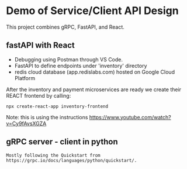 # Demo of Service/Client API Design
This project combines gRPC, FastAPI, and React.

## fastAPI with React
- Debugging using Postman through VS Code.
- FastAPI to define endpoints under 'inventory' directory
- redis cloud database (app.redislabs.com) hosted on Google Cloud Platform


After the inventory and payment microservices are ready we create their REACT frontend by calling:
```
npx create-react-app inventory-frontend
```

Note: this is using the instructions https://www.youtube.com/watch?v=Cy9fAvsXGZA


## gRPC server - client in python
    Mostly following the Quickstart from https://grpc.io/docs/languages/python/quickstart/.